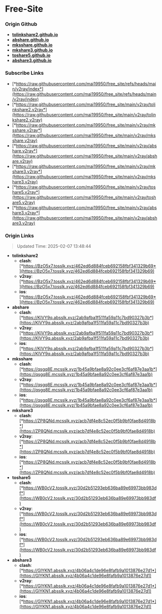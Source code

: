 # Free-Site

### Origin Github

- [**tolinkshare2.github.io**](https://github.com/tolinkshare2/tolinkshare2.github.io)
- [**abshare.github.io**](https://github.com/abshare/abshare.github.io)
- [**mksshare.github.io**](https://github.com/mksshare/mksshare.github.io)
- [**mkshare3.github.io**](https://github.com/mkshare3/mkshare3.github.io)
- [**toshare5.github.io**](https://github.com/toshare5/toshare5.github.io)
- [**abshare3.github.io**](https://github.com/abshare3/abshare3.github.io)

### Subscribe Links

- [*https://raw.githubusercontent.com/mai19950/free_site/refs/heads/main/v2ray/index*](https://raw.githubusercontent.com/mai19950/free_site/refs/heads/main/v2ray/index)
- [*https://raw.githubusercontent.com/mai19950/free_site/main/v2ray/tolinkshare2.v2ray*](https://raw.githubusercontent.com/mai19950/free_site/main/v2ray/tolinkshare2.v2ray)
- [*https://raw.githubusercontent.com/mai19950/free_site/main/v2ray/mksshare.v2ray*](https://raw.githubusercontent.com/mai19950/free_site/main/v2ray/mksshare.v2ray)
- [*https://raw.githubusercontent.com/mai19950/free_site/main/v2ray/abshare.v2ray*](https://raw.githubusercontent.com/mai19950/free_site/main/v2ray/abshare.v2ray)
- [*https://raw.githubusercontent.com/mai19950/free_site/main/v2ray/mkshare3.v2ray*](https://raw.githubusercontent.com/mai19950/free_site/main/v2ray/mkshare3.v2ray)
- [*https://raw.githubusercontent.com/mai19950/free_site/main/v2ray/toshare5.v2ray*](https://raw.githubusercontent.com/mai19950/free_site/main/v2ray/toshare5.v2ray)
- [*https://raw.githubusercontent.com/mai19950/free_site/main/v2ray/abshare3.v2ray*](https://raw.githubusercontent.com/mai19950/free_site/main/v2ray/abshare3.v2ray)

### Origin Links

> Updated Time: 2025-02-07 13:48:44

- **tolinkshare2**
  - **clash**: [*https://BzO5x7.tosslk.xyz/462ed6d884fceb692158fbf341329b69*](https://BzO5x7.tosslk.xyz/462ed6d884fceb692158fbf341329b69)
  - **v2ray**: [*https://BzO5x7.tosslk.xyz/462ed6d884fceb692158fbf341329b69*](https://BzO5x7.tosslk.xyz/462ed6d884fceb692158fbf341329b69)
  - **ios**: [*https://BzO5x7.tosslk.xyz/462ed6d884fceb692158fbf341329b69*](https://BzO5x7.tosslk.xyz/462ed6d884fceb692158fbf341329b69)
- **abshare**
  - **clash**: [*https://KIVY9q.absslk.xyz/2ab9afba1f511fa59a11c7bd90327b3b*](https://KIVY9q.absslk.xyz/2ab9afba1f511fa59a11c7bd90327b3b)
  - **v2ray**: [*https://KIVY9q.absslk.xyz/2ab9afba1f511fa59a11c7bd90327b3b*](https://KIVY9q.absslk.xyz/2ab9afba1f511fa59a11c7bd90327b3b)
  - **ios**: [*https://KIVY9q.absslk.xyz/2ab9afba1f511fa59a11c7bd90327b3b*](https://KIVY9q.absslk.xyz/2ab9afba1f511fa59a11c7bd90327b3b)
- **mksshare**
  - **clash**: [*https://qsgq8E.mcsslk.xyz/1b45a9bfae8a92c0ee3cf6af87e3aa1b*](https://qsgq8E.mcsslk.xyz/1b45a9bfae8a92c0ee3cf6af87e3aa1b)
  - **v2ray**: [*https://qsgq8E.mcsslk.xyz/1b45a9bfae8a92c0ee3cf6af87e3aa1b*](https://qsgq8E.mcsslk.xyz/1b45a9bfae8a92c0ee3cf6af87e3aa1b)
  - **ios**: [*https://qsgq8E.mcsslk.xyz/1b45a9bfae8a92c0ee3cf6af87e3aa1b*](https://qsgq8E.mcsslk.xyz/1b45a9bfae8a92c0ee3cf6af87e3aa1b)
- **mkshare3**
  - **clash**: [*https://ZP8QNd.mcsslk.xyz/acb7df4e8c52ec0f5b9bf0fae8d4918b*](https://ZP8QNd.mcsslk.xyz/acb7df4e8c52ec0f5b9bf0fae8d4918b)
  - **v2ray**: [*https://ZP8QNd.mcsslk.xyz/acb7df4e8c52ec0f5b9bf0fae8d4918b*](https://ZP8QNd.mcsslk.xyz/acb7df4e8c52ec0f5b9bf0fae8d4918b)
  - **ios**: [*https://ZP8QNd.mcsslk.xyz/acb7df4e8c52ec0f5b9bf0fae8d4918b*](https://ZP8QNd.mcsslk.xyz/acb7df4e8c52ec0f5b9bf0fae8d4918b)
- **toshare5**
  - **clash**: [*https://WB0cV2.tosslk.xyz/30d2b51293eb636ba89e69973bb983df*](https://WB0cV2.tosslk.xyz/30d2b51293eb636ba89e69973bb983df)
  - **v2ray**: [*https://WB0cV2.tosslk.xyz/30d2b51293eb636ba89e69973bb983df*](https://WB0cV2.tosslk.xyz/30d2b51293eb636ba89e69973bb983df)
  - **ios**: [*https://WB0cV2.tosslk.xyz/30d2b51293eb636ba89e69973bb983df*](https://WB0cV2.tosslk.xyz/30d2b51293eb636ba89e69973bb983df)
- **abshare3**
  - **clash**: [*https://GlYKN1.absslk.xyz/4b06a4c1de96e8fafb9a1013876e27d1*](https://GlYKN1.absslk.xyz/4b06a4c1de96e8fafb9a1013876e27d1)
  - **v2ray**: [*https://GlYKN1.absslk.xyz/4b06a4c1de96e8fafb9a1013876e27d1*](https://GlYKN1.absslk.xyz/4b06a4c1de96e8fafb9a1013876e27d1)
  - **ios**: [*https://GlYKN1.absslk.xyz/4b06a4c1de96e8fafb9a1013876e27d1*](https://GlYKN1.absslk.xyz/4b06a4c1de96e8fafb9a1013876e27d1)
